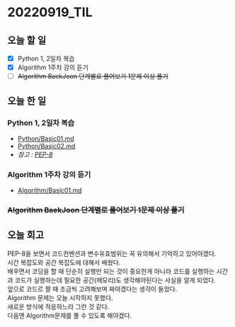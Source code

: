# 20220919_TIL
## 오늘 할 일
- [X] Python 1, 2일차 복습
- [X] Algorithm 1주차 강의 듣기
- [ ] ~~Algorithm BaekJoon 단계별로 풀어보기 1문제 이상 풀기~~

## 오늘 한 일
### Python 1, 2일차 복습
- [Python/Basic01.md](https://github.com/0sol0/0sol0.github.io/blob/main/Python/Basic01.md)
- [Python/Basic02.md](https://github.com/0sol0/0sol0.github.io/blob/main/Python/Basic02.md)
- *참고 : [PEP-8](http://peps.python.org)*


### Algorithm 1주차 강의 듣기
- [Algorithm/Basic01.md](https://github.com/0sol0/0sol0.github.io/blob/main/Algorithm/Basic01.md)

### ~~Algorithm BaekJoon 단계별로 풀어보기 1문제 이상 풀기~~

## 오늘 회고
PEP-8을 보면서 코드컨벤션과 변수유효범위는 꼭 유의해서 기억하고 있어야겠다.<br/>
시간 복잡도와 공간 복잡도에 대해서 배웠다.<br/>
배우면서 코딩을 할 때 단순히 실행만 되는 것이 중요한게 아니라 코드를 실행하는 시간과 코드가 실행하는데 필요한 공간(메모리)도 생각해야된다는 사실을 알게 되었다.<br/>
앞으로 코드르 짤 때 조금씩 고려해보며 짜야겠다는 생각이 들었다.<br/>
Algorithm 문제는 오늘 시작하지 못했다.<br/>
새로운 방식에 적응하느라 그런 것 같다.<br/>
다음엔 Algorithm문제를 풀 수 있도록 해야겠다.<br/>
